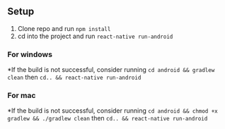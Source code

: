 ## Setup
1. Clone repo and run `npm install`
2. cd into the project and run `react-native run-android`

### For windows
*If the build is not successful, consider running `cd android && gradlew clean` then `cd.. && react-native run-android`

### For mac
*If the build is not successful, consider running `cd android && chmod +x gradlew && ./gradlew clean` then `cd.. && react-native run-android`